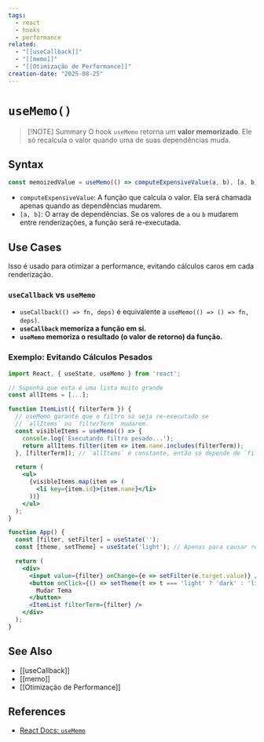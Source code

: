 ```yaml
---
tags:
  - react
  - hooks
  - performance
related:
  - "[[useCallback]]"
  - "[[memo]]"
  - "[[Otimização de Performance]]"
creation-date: "2025-08-25"
---
```


# `useMemo()`

> [!NOTE] Summary
> O hook `useMemo` retorna um **valor memorizado**. Ele só recalcula o valor quando uma de suas dependências muda.

## Syntax

```javascript
const memoizedValue = useMemo(() => computeExpensiveValue(a, b), [a, b]);
```

- `computeExpensiveValue`: A função que calcula o valor. Ela será chamada apenas quando as dependências mudarem.
- `[a, b]`: O array de dependências. Se os valores de `a` ou `b` mudarem entre renderizações, a função será re-executada.

## Use Cases

Isso é usado para otimizar a performance, evitando cálculos caros em cada renderização.

### `useCallback` vs `useMemo`

- `useCallback(() => fn, deps)` é equivalente a `useMemo(() => () => fn, deps)`.
- **`useCallback` memoriza a função em si.**
- **`useMemo` memoriza o resultado (o valor de retorno) da função.**

### Exemplo: Evitando Cálculos Pesados

```jsx
import React, { useState, useMemo } from 'react';

// Suponha que esta é uma lista muito grande
const allItems = [...];

function ItemList({ filterTerm }) {
  // useMemo garante que o filtro só seja re-executado se
  // `allItems` ou `filterTerm` mudarem.
  const visibleItems = useMemo(() => {
    console.log('Executando filtro pesado...');
    return allItems.filter(item => item.name.includes(filterTerm));
  }, [filterTerm]); // `allItems` é constante, então só depende de `filterTerm`

  return (
    <ul>
      {visibleItems.map(item => (
        <li key={item.id}>{item.name}</li>
      ))}
    </ul>
  );
}

function App() {
  const [filter, setFilter] = useState('');
  const [theme, setTheme] = useState('light'); // Apenas para causar re-renderização

  return (
    <div>
      <input value={filter} onChange={e => setFilter(e.target.value)} />
      <button onClick={() => setTheme(t => t === 'light' ? 'dark' : 'light')}>
        Mudar Tema
      </button>
      <ItemList filterTerm={filter} />
    </div>
  );
}
```

## See Also

- [[useCallback]]
- [[memo]]
- [[Otimização de Performance]]

## References

- [React Docs: `useMemo`](https://react.dev/reference/react/useMemo)